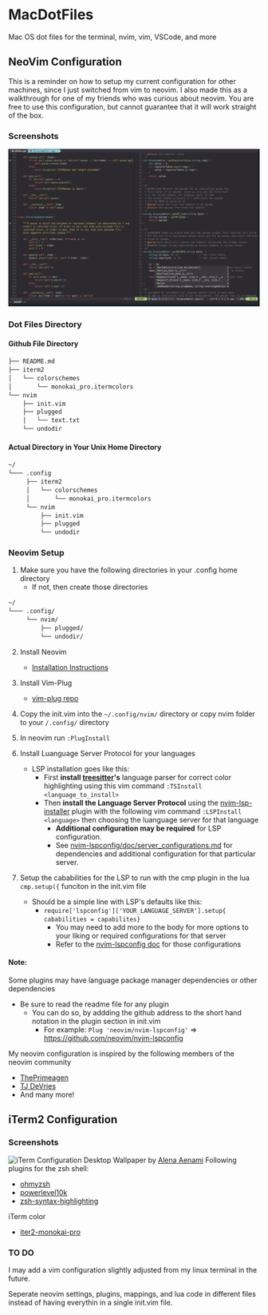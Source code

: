 # MacDotFiles
Mac OS dot files for the terminal, nvim, vim, VSCode, and more
## NeoVim Configuration
This is a reminder on how to setup my current configuration for other machines, since I just switched from vim to neovim. I also made this as a walkthrough for
one of my friends who was curious about neovim.
You are free to use this configuration, but cannot guarantee that it will work straight of the box.
### Screenshots
![Neovim Configuration](https://github.com/AmielCyber/MacDotFiles/blob/main/screenShots/neovimConfigScreen.png)
### Dot Files Directory
#### Github File Directory
```bash
├── README.md
├── iterm2
│   └── colorschemes
│       └── monokai_pro.itermcolors
└── nvim
    ├── init.vim
    ├── plugged
    │   └── text.txt
    └── undodir
```
#### Actual Directory in Your Unix Home Directory
```bash
~/
└─── .config
     ├── iterm2
     │   └── colorschemes
     │       └── monokai_pro.itermcolors
     └── nvim
         ├── init.vim
         ├── plugged
         └── undodir 
```
### Neovim Setup
1. Make sure you have the following directories in your .config home directory
    * If not, then create those directories
```bash 
~/
└─── .config/
     └── nvim/
         ├── plugged/
         └── undodir/ 
```
2. Install Neovim
    * [Installation Instructions](https://github.com/neovim/neovim/wiki/Installing-Neovim)

3. Install Vim-Plug
    * [vim-plug repo](https://github.com/junegunn/vim-plug)
4. Copy the init.vim into the `~/.config/nvim/` directory or copy nvim folder to your `/.config/` directory
5. In neovim run `:PlugInstall`
6. Install Luanguage Server Protocol for your languages 
    * LSP installation goes like this:
        * First **install [treesitter](https://github.com/nvim-treesitter/nvim-treesitter)'s** language parser for correct 
        color highlighting using this vim command `:TSInstall <language_to_install>` 
        * Then **install the Language Server Protocol** using the [nvim-lsp-installer](https://github.com/williamboman/nvim-lsp-installer)
        plugin with the following vim command `:LSPInstall <language>` then choosing the luanguage server for that language 
            * **Additional configuration may be required** for LSP configuration.
            * See [nvim-lspconfig/doc/server_configurations.md](https://github.com/neovim/nvim-lspconfig/blob/master/doc/server_configurations.md#remark_ls)
            for dependencies and additional configuration for that particular server.
7. Setup the cababilities for the LSP to run with the cmp plugin in the lua `cmp.setup({` funciton in the init.vim file 
    * Should be a simple line with LSP's defaults like this: 
        * `require['lspconfig']['YOUR_LANGUAGE_SERVER'].setup{ cababilities = capabilites}`
            * You may need to add more to the body for more options to your liking or required configurations for that server
            * Refer to the [nvim-lspconfig doc](https://github.com/neovim/nvim-lspconfig/blob/master/doc/server_configurations.md#remark_ls) for those configurations
#### Note:
Some plugins may have language package manager dependencies or other dependencies
* Be sure to read the readme file for any plugin
    * You can do so, by addding the github address to the short hand notation in the plugin section in init.vim
        * For example: `Plug 'neovim/nvim-lspconfig'` => https://github.com/neovim/nvim-lspconfig

My neovim configuration is inspired by the following members of the neovim community
* [ThePrimeagen](https://github.com/ThePrimeagen)
* [TJ DeVries](https://github.com/tjdevries)
* And many more!
## iTerm2 Configuration
### Screenshots
![iTerm Configuration](https://github.com/AmielCyber/MacDotFiles/blob/main/screenShots/iTerm2ConfigScreen.png)
Desktop Wallpaper by [Alena Aenami](https://www.artstation.com/aenamiart)
Following plugins for the zsh shell:
* [ohmyzsh](https://github.com/ohmyzsh/ohmyzsh)
* [powerlevel10k](https://github.com/romkatv/powerlevel10k)
* [zsh-syntax-highlighting](https://github.com/zsh-users/zsh-syntax-highlighting)

iTerm color
* [iter2-monokai-pro](https://github.com/ayatmaulana/iterm2-monokai-pro)

### TO DO
I may add a vim configuration slightly adjusted from my linux terminal in the future.

Seperate neovim settings, plugins, mappings, and lua code in different files instead of having everythin in a single init.vim file.
